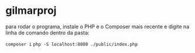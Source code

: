 # gilmarproj

para rodar o programa, instale o PHP e o Composer mais recente e digite na linha de comando dentro da pasta:

`composer i`
`php -S localhost:8080 ./public/index.php`
